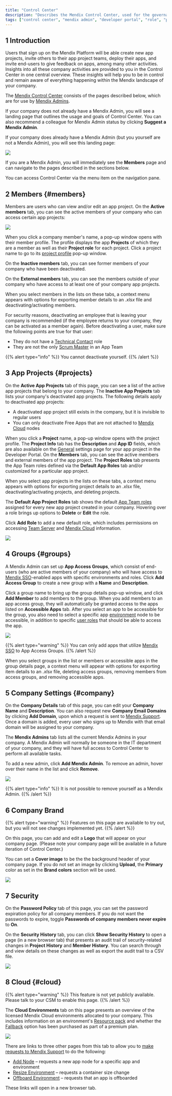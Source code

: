 ```yaml
---
title: "Control Center"
description: "Describes the Mendix Control Center, used for the governance of company members, apps, security, and cloud resources."
tags: ["control center", "mendix admin", "developer portal", "role", "permissions", "fallback", "resource pack", "node", "offboard"]
---
```


## 1 Introduction

Users that sign up on the Mendix Platform will be able create new app projects, invite others to their app project teams, deploy their apps, and invite end-users to give feedback on apps, among many other activities. Insights into all these company activities are provided to you in the Control Center in one central overview. These insights will help you to be in control and remain aware of everything happening within the Mendix landscape of your company.

The [Mendix Control Center](https://controlcenter.mendix.com/) consists of the pages described below, which are for use by [Mendix Admins](#company).

If your company does not already have a Mendix Admin, you will see a landing page that outlines the usage and goals of Control Center. You can also recommend a colleague for Mendix Admin status by clicking **Suggest a Mendix Admin**.

If your company does already have a Mendix Admin (but you yourself are not a Mendix Admin), you will see this landing page:

![](attachments/admin-exists.jpg)

If you are a Mendix Admin, you will immediately see the **Members** page and can navigate to the pages described in the sections below.

You can access Control Center via the menu item on the navigation pane.

## 2 Members {#members}

Members are users who can view and/or edit an app project. On the **Active members** tab, you can see the active members of your company who can access certain app projects: 

![](attachments/members.jpg)

When you click a company member's name, a pop-up window opens with their member profile. The profile displays the app **Projects** of which they are a member as well as their **Project role** for each project. Click a project name to go to its [project profile](#projects) pop-up window.

On the **Inactive members** tab, you can see former members of your company who have been deactivated.

On the **External members** tab, you can see the members outside of your company who have access to at least one of your company app projects.

When you select members in the lists on these tabs, a context menu appears with options for exporting member details to an *.xlsx* file and deactivating/activating members.

For security reasons, deactivating an employee that is leaving your company is recommended (if the employee returns to your company, they can be activated as a member again). Before deactivating a user, make sure the following points are true for that user:

* They do not have a [Technical Contact](/developerportal/collaborate/app-roles#technical-contact) role
* They are not the only [Scrum Master](/developerportal/collaborate/app-roles#app-team-roles) in an App Team

{{% alert type="info" %}}
You cannot deactivate yourself.
{{% /alert %}}

## 3 App Projects {#projects}

On the **Active App Projects** tab of this page, you can see a list of the active app projects that belong to your company. The **Inactive App Projects** tab lists your company's deactivated app projects. The following details apply to deactivated app projects:

* A deactivated app project still exists in the company, but it is invisible to regular users
* You can only deactivate Free Apps that are not attached to [Mendix Cloud](/developerportal/deploy/mendix-cloud-deploy) nodes

When you click a **Project** name, a pop-up window opens with the project profile. The **Project Info** tab has the **Description** and **App ID** fields, which are also available on the [General](/developerportal/settings/general-settings) settings page for your app project in the Developer Portal. On the **Members** tab, you can see the active members and external members of the app project. The **Project Roles** tab presents the App Team roles defined via the **Default App Roles** tab and/or customized for a particular app project.

When you select app projects in the lists on these tabs, a context menu appears with options for exporting project details to an *.xlsx* file, deactivating/activating projects, and deleting projects.

The **Default App Project Roles** tab shows the default [App Team roles](/developerportal/collaborate/app-roles#edit-app-team-roles) assigned for every new app project created in your company. Hovering over a role brings up options to **Delete** or **Edit** the role. 

Click **Add Role** to add a new default role, which includes permissions on accessing [Team Server](/developerportal/develop/team-server) and [Mendix Cloud](/developerportal/deploy/mendix-cloud-deploy) information.

![](attachments/roles.jpg)

## 4 Groups {#groups}

A Mendix Admin can set up **App Access Groups**, which consist of end-users (who are active members of your company) who will have access to [Mendix SSO](/appstore/modules/mendix-sso)-enabled apps with specific environments and roles. Click **Add Access Group** to create a new group with a **Name** and **Description**.

Click a group name to bring up the group details pop-up window, and click **Add Member** to add members to the group. When you add members to an app access group, they will automatically be granted access to the apps listed on **Accessible Apps** tab. After you select an app to be accessible for the group, you also need to select a specific app [environment](/developerportal/deploy/environments) node to be accessible, in addition to specific [user roles](/refguide/user-roles) that should be able to access the app.

![](attachments/access-group.jpg)

{{% alert type="warning" %}}
You can only add apps that utilize [Mendix SSO](/appstore/modules/mendix-sso) to App Access Groups.
{{% /alert %}}

When you select groups in the list or members or accessible apps in the group details page, a context menu will appear with options for exporting item details to an *.xlsx* file, deleting access groups, removing members from access groups, and removing accessible apps.

## 5 Company Settings {#company}

On the **Company Details** tab of this page, you can edit your **Company Name** and **Description**. You can also request new **Company Email Domains** by clicking **Add Domain**, upon which a request is sent to [Mendix Support](/developerportal/support/). Once a domain is added, every user who signs up to Mendix with that email domain will be assigned to your company.

The **Mendix Admins** tab lists all the current Mendix Admins in your company. A Mendix Admin will normally be someone in the IT department of your company, and they will have full access to Control Center to perform all available tasks. 

To add a new admin, click **Add Mendix Admin**. To remove an admin, hover over their name in the list and click **Remove**.

![](attachments/admin.jpg)

{{% alert type="info" %}}
It is not possible to remove yourself as a Mendix Admin.
{{% /alert %}}

## 6 Company Brand

{{% alert type="warning" %}}
Features on this page are available to try out, but you will not see changes implemented yet.
{{% /alert %}}

On this page, you can add and edit a **Logo** that will appear on your company page. (Please note your company page will be available in a future iteration of Control Center.)

You can set a **Cover image** to be the the background header of your company page. If you do not set an image by clicking **Upload**, the **Primary** color as set in the **Brand colors** section will be used.

![](attachments/brand.jpg)

## 7 Security

On the **Password Policy** tab of this page, you can set the password expiration policy for all company members. If you do not want the passwords to expire, toggle **Passwords of company members never expire** to **On**.

On the **Security History** tab, you can click **Show Security History** to open a page (in a new browser tab) that presents an audit trail of security-related changes in **Project History** and **Member History**. You can search through and view details on these changes as well as export the audit trail to a CSV file.

![](attachments/security.jpg)

## 8 Cloud {#cloud}

{{% alert type="warning" %}}
This feature is not yet publicly available. Please talk to your CSM to enable this page.
{{% /alert %}}

The **Cloud Environments** tab on this page presents an overview of the licensed Mendix Cloud environments allocated to your company. This includes information on an environment's [Resource pack](/developerportal/deploy/mendix-cloud-deploy#resource-pack) and whether the [Fallback](/developerportal/deploy/mendix-cloud-deploy#fallback) option has been purchased as part of a premium plan.   

![](attachments/cloud.jpg)

There are links to three other pages from this tab to allow you to [make requests to Mendix Support](/developerportal/support/submit-support-request#3-submitting-a-new-request) to do the following:

* [Add Node](/developerportal/support/new-app-node-request-template#new-node) – requests a new app node for a specific app and environment
* [Resize Environment](/developerportal/support/new-app-node-request-template#resize) – requests a container size change
* [Offboard Environment](/developerportal/support/new-app-node-request-template#offboard) – requests that an app is offboarded

These links will open in a new browser tab.
